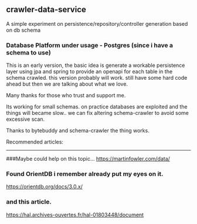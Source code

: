 ## crawler-data-service
A simple experiment on persistence/repository/controller generation based on db schema
### Database Platform under usage - Postgres (since i have a schema to use)
This is an early version, the basic idea is generate a workable persistence layer using
jpa and spring to provide an openapi for each table in the schema crawled. 
this version probably will work. still have some hard code ahead but then we are talking about what we love.

Many thanks for those who trust and support me.

Its working for small schemas. on practice databases are exploited and the things will became slow.. we can fix altering schema-crawler to avoid some excessive scan.

Thanks to bytebuddy and schema-crawler the thing works. 


Recommended articles: 


-------------------------
###Maybe could help on this topic... 
https://martinfowler.com/data/

### Found OrientDB i remember already put my eyes on it. 
https://orientdb.org/docs/3.0.x/

### and this article. 

https://hal.archives-ouvertes.fr/hal-01803448/document

